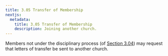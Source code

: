 ```yaml
---
title: 3.05 Transfer of Membership
nextjs:
  metadata:
    title: 3.05 Transfer of Membership
    description: Joining another church.
---
```


Members not under the disciplinary process (of [Section 3.04](/docs/3-04)) may request that letters of transfer be sent to another church.